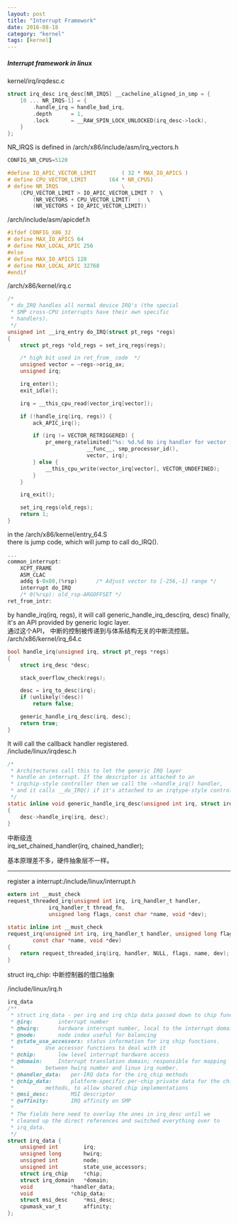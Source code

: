 ```yaml
---
layout: post
title: "Interrupt Framework"
date: 2016-08-18
category: "kernel" 
tags: [kernel]
---
```


##### Interrupt framework in linux

kernel/irq/irqdesc.c  

```c  
struct irq_desc irq_desc[NR_IRQS] __cacheline_aligned_in_smp = {  
	[0 ... NR_IRQS-1] = {  
		.handle_irq	= handle_bad_irq,  
		.depth		= 1,  
		.lock		= __RAW_SPIN_LOCK_UNLOCKED(irq_desc->lock),  
	}  
};  
```  

NR_IRQS is defined in /arch/x86/include/asm/irq_vectors.h  

```c
CONFIG_NR_CPUS=5120  

#define IO_APIC_VECTOR_LIMIT		( 32 * MAX_IO_APICS )  
# define CPU_VECTOR_LIMIT		(64 * NR_CPUS)  
# define NR_IRQS					\  
	(CPU_VECTOR_LIMIT > IO_APIC_VECTOR_LIMIT ?	\  
		(NR_VECTORS + CPU_VECTOR_LIMIT)  :	\  
		(NR_VECTORS + IO_APIC_VECTOR_LIMIT))  
```  

/arch/include/asm/apicdef.h  

```c  
#ifdef CONFIG_X86_32  
# define MAX_IO_APICS 64  
# define MAX_LOCAL_APIC 256  
#else  
# define MAX_IO_APICS 128  
# define MAX_LOCAL_APIC 32768  
#endif  
```  

/arch/x86/kernel/irq.c  

```c  
/*  
 * do_IRQ handles all normal device IRQ's (the special  
 * SMP cross-CPU interrupts have their own specific  
 * handlers).  
 */
unsigned int __irq_entry do_IRQ(struct pt_regs *regs)  
{  
	struct pt_regs *old_regs = set_irq_regs(regs);  

	/* high bit used in ret_from_ code  */  
	unsigned vector = ~regs->orig_ax;  
	unsigned irq;  

	irq_enter();  
	exit_idle();  

	irq = __this_cpu_read(vector_irq[vector]);  

	if (!handle_irq(irq, regs)) {  
		ack_APIC_irq();  

		if (irq != VECTOR_RETRIGGERED) {  
			pr_emerg_ratelimited("%s: %d.%d No irq handler for vector (irq %d)\n",  
					     __func__, smp_processor_id(),  
					     vector, irq);  
		} else {  
			__this_cpu_write(vector_irq[vector], VECTOR_UNDEFINED);  
		}  
	}  

	irq_exit();  

	set_irq_regs(old_regs);  
	return 1;  
}  
```  

in the /arch/x86/kernel/entry_64.S  
there is jump code, which will jump to call do_IRQ().  

```c  
...  
common_interrupt:  
	XCPT_FRAME  
	ASM_CLAC  
	addq $-0x80,(%rsp)		/* Adjust vector to [-256,-1] range */  
	interrupt do_IRQ  
	/* 0(%rsp): old_rsp-ARGOFFSET */  
ret_from_intr:  
```  


by handle_irq(irq, regs), it will call generic_handle_irq_desc(irq, desc) finally, it's an API provided by generic logic layer.  
通过这个API， 中断的控制被传递到与体系结构无关的中断流控层。  
/arch/x86/kernel/irq_64.c  

```c  
bool handle_irq(unsigned irq, struct pt_regs *regs)  
{  
	struct irq_desc *desc;  

	stack_overflow_check(regs);  

	desc = irq_to_desc(irq);
	if (unlikely(!desc))  
		return false;  

	generic_handle_irq_desc(irq, desc);  
	return true;  
}  
```  

It will call the callback handler registered.  
/include/linux/irqdesc.h  

```c  
/*  
 * Architectures call this to let the generic IRQ layer  
 * handle an interrupt. If the descriptor is attached to an  
 * irqchip-style controller then we call the ->handle_irq() handler,  
 * and it calls __do_IRQ() if it's attached to an irqtype-style controller.  
 */  
static inline void generic_handle_irq_desc(unsigned int irq, struct irq_desc *desc)  
{  
	desc->handle_irq(irq, desc);
}  
```  

中断级连  
irq_set_chained_handler(irq, chained_handler);  

基本原理差不多，硬件抽象层不一样。   

----------------------------------  
register a interrupt:/include/linux/interrupt.h  

```c  
extern int __must_check  
request_threaded_irq(unsigned int irq, irq_handler_t handler,  
		     irq_handler_t thread_fn,  
		     unsigned long flags, const char *name, void *dev);  

static inline int __must_check  
request_irq(unsigned int irq, irq_handler_t handler, unsigned long flags,  
	    const char *name, void *dev)  
{  
	return request_threaded_irq(irq, handler, NULL, flags, name, dev);  
}  
```  

struct irq_chip: 中断控制器的借口抽象  

/include/linux/irq.h  

```c  
irq_data  
/**  
 * struct irq_data - per irq and irq chip data passed down to chip functions  
 * @irq:		interrupt number  
 * @hwirq:		hardware interrupt number, local to the interrupt domain  
 * @node:		node index useful for balancing  
 * @state_use_accessors: status information for irq chip functions.  
 *			Use accessor functions to deal with it  
 * @chip:		low level interrupt hardware access  
 * @domain:		Interrupt translation domain; responsible for mapping  
 *			between hwirq number and linux irq number.  
 * @handler_data:	per-IRQ data for the irq_chip methods  
 * @chip_data:		platform-specific per-chip private data for the chip  
 *			methods, to allow shared chip implementations  
 * @msi_desc:		MSI descriptor  
 * @affinity:		IRQ affinity on SMP  
 *  
 * The fields here need to overlay the ones in irq_desc until we  
 * cleaned up the direct references and switched everything over to  
 * irq_data.  
 */  
struct irq_data {  
	unsigned int		irq;  
	unsigned long		hwirq;  
	unsigned int		node;  
	unsigned int		state_use_accessors;  
	struct irq_chip		*chip;  
	struct irq_domain	*domain;  
	void			*handler_data;  
	void			*chip_data;  
	struct msi_desc		*msi_desc;  
	cpumask_var_t		affinity;  
};  
```  
